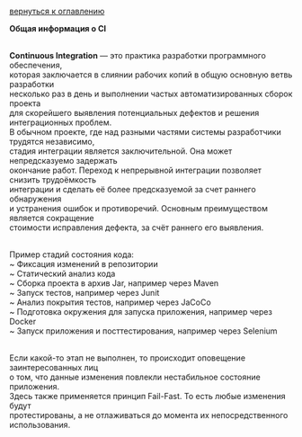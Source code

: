 <a href="/README.md">вернуться к оглавлению</a>

<b>Общая информация о CI</b> <br><br>

**Continuous Integration** — это практика разработки программного обеспечения, <br>
которая заключается в слиянии рабочих копий в общую основную ветвь разработки <br>
несколько раз в день и выполнении частых автоматизированных сборок проекта <br>
для скорейшего выявления потенциальных дефектов и решения интеграционных проблем. <br>
В обычном проекте, где над разными частями системы разработчики трудятся независимо,  <br>
стадия интеграции является заключительной. Она может непредсказуемо задержать <br> 
окончание работ. Переход к непрерывной интеграции позволяет снизить трудоёмкость <br> 
интеграции и сделать её более предсказуемой за счет раннего обнаружения <br>
и устранения ошибок и противоречий. Основным преимуществом является сокращение <br> 
стоимости исправления дефекта, за счёт раннего его выявления. <br><br>

Пример стадий состояния кода: <br>
~ Фиксация изменений в репозитории <br>
~ Статический анализ кода <br> 
~ Сборка проекта в архив Jar, например через Maven <br>
~ Запуск тестов, например через Junit <br>
~ Анализ покрытия тестов, например через JaCoCo <br>
~ Подготовка окружения для запуска приложения, например через Docker <br>
~ Запуск приложения и посттестирования, например через Selenium <br><br>

Если какой-то этап не выполнен, то происходит оповещение заинтересованных лиц <br>
о том, что данные изменения повлекли нестабильное состояние приложения.<br>
Здесь также применяется принцип Fail-Fast. То есть любые изменения будут <br>
протестированы, а не отлаживаться до момента их непосредственного использования.






